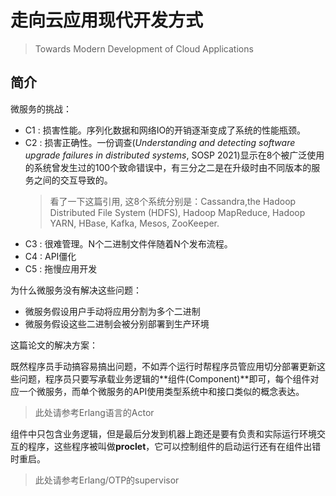 # 走向云应用现代开发方式

> Towards Modern Development of Cloud Applications

## 简介

微服务的挑战：

+ C1 : 损害性能。序列化数据和网络IO的开销逐渐变成了系统的性能瓶颈。
+ C2 : 损害正确性。一份调查(*Understanding and detecting software upgrade failures in distributed systems*, SOSP 2021)显示在8个被广泛使用的系统曾发生过的100个致命错误中，有三分之二是在升级时由不同版本的服务之间的交互导致的。
  > 看了一下这篇引用, 这8个系统分别是：Cassandra,the Hadoop Distributed File System (HDFS), Hadoop MapReduce, Hadoop YARN, HBase, Kafka, Mesos, ZooKeeper.
+ C3 : 很难管理。N个二进制文件伴随着N个发布流程。
+ C4 : API僵化
+ C5 : 拖慢应用开发

为什么微服务没有解决这些问题：


+ 微服务假设用户手动将应用分割为多个二进制
+ 微服务假设这些二进制会被分别部署到生产环境

这篇论文的解决方案：

既然程序员手动搞容易搞出问题，不如弄个运行时帮程序员管应用切分部署更新这些问题，程序员只要写承载业务逻辑的**组件(Component)**即可，每个组件对应一个微服务，而单个微服务的API使用类型系统中和接口类似的概念表达。

> 此处请参考Erlang语言的Actor

组件中只包含业务逻辑，但是最后分发到机器上跑还是要有负责和实际运行环境交互的程序，这些程序被叫做**proclet**，它可以控制组件的启动运行还有在组件出错时重启。

> 此处请参考Erlang/OTP的supervisor